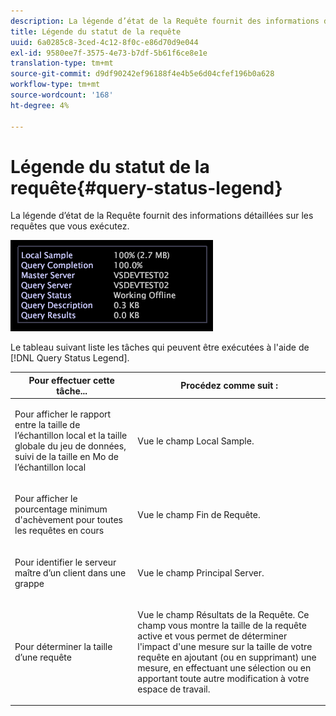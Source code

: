 ```yaml
---
description: La légende d’état de la Requête fournit des informations détaillées sur les requêtes que vous exécutez.
title: Légende du statut de la requête
uuid: 6a0285c8-3ced-4c12-8f0c-e86d70d9e044
exl-id: 9580ee7f-3575-4e73-b7df-5b61f6ce8e1e
translation-type: tm+mt
source-git-commit: d9df90242ef96188f4e4b5e6d04cfef196b0a628
workflow-type: tm+mt
source-wordcount: '168'
ht-degree: 4%

---
```


# Légende du statut de la requête{#query-status-legend}

La légende d’état de la Requête fournit des informations détaillées sur les requêtes que vous exécutez.

![](assets/vis_StatusLegend.png)

Le tableau suivant liste les tâches qui peuvent être exécutées à l&#39;aide de [!DNL Query Status Legend].

<table id="table_BD9330D4B3014A84B24EF0E71872F627"> 
 <thead> 
  <tr> 
   <th colname="col1" class="entry"> Pour effectuer cette tâche... </th> 
   <th colname="col2" class="entry"> Procédez comme suit : </th> 
  </tr> 
 </thead>
 <tbody> 
  <tr> 
   <td colname="col1"> <p>Pour afficher le rapport entre la taille de l’échantillon local et la taille globale du jeu de données, suivi de la taille en Mo de l’échantillon local </p> </td> 
   <td colname="col2"> <p>Vue le champ <span class="wintitle"> Local Sample</span>. </p> </td> 
  </tr> 
  <tr> 
   <td colname="col1"> <p>Pour afficher le pourcentage minimum d'achèvement pour toutes les requêtes en cours </p> </td> 
   <td colname="col2"> <p>Vue le champ <span class="wintitle"> Fin de Requête</span>. </p> </td> 
  </tr> 
  <tr> 
   <td colname="col1"> <p>Pour identifier le serveur maître d’un client dans une grappe </p> </td> 
   <td colname="col2"> <p>Vue le champ <span class="wintitle"> Principal Server</span>. </p> </td> 
  </tr> 
  <tr> 
   <td colname="col1"> <p>Pour déterminer la taille d’une requête </p> </td> 
   <td colname="col2"> <p>Vue le champ <span class="wintitle"> Résultats de la Requête</span>. Ce champ vous montre la taille de la requête active et vous permet de déterminer l'impact d'une mesure sur la taille de votre requête en ajoutant (ou en supprimant) une mesure, en effectuant une sélection ou en apportant toute autre modification à votre espace de travail. </p> </td> 
  </tr> 
 </tbody> 
</table>
